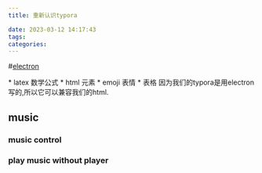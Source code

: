 ```yaml
---
title: 重新认识typora

date: 2023-03-12 14:17:43
tags:
categories:
---
```


#[electron](https://www.electronjs.org/zh/docs/latest/)

<div id="top">
*   latex 数学公式
*   html 元素
*   emoji 表情
*   表格
因为我们的typora是用electron写的,所以它可以兼容我们的html.



## music

### music control





### play music without player

<audio src="http://81.68.91.70/web/music/one_last_kiss.mp3">





## video

### play video in any everywhere

<embed src="://www.bilibili.com/bangumi/play/ss44152">





## tag

[return to top](#top)





## emoji大全

:cry:

:toilet:

:japan: :australia: :telephone_receiver: :woman_teacher: 

:chicken:

:rooster:

:tea:

:happy:

:laughing:

:sweat_smile: :blush: :tired_face: :wink: :frowning: 



:joy:



